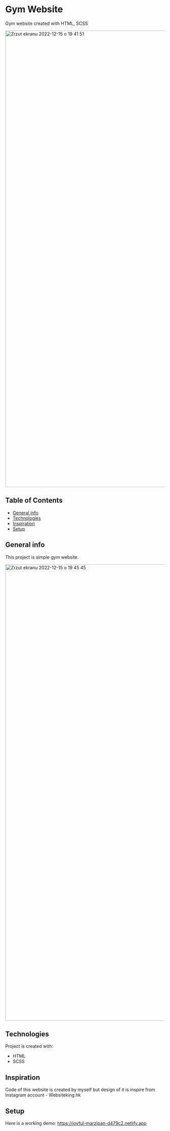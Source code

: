 # Gym Website

Gym website created with HTML, SCSS 

<img width="1440" alt="Zrzut ekranu 2022-12-15 o 19 41 51" src="https://user-images.githubusercontent.com/100447618/207941809-9597cd00-6f37-4a7c-a0a3-c3cc43761acd.png">

## Table of Contents

* [General info](#general-info)
* [Technologies](#technologies)
* [Inspiration](#inspiration)
* [Setup](#setup)

## General info
This project is simple gym website.

<img width="1440" alt="Zrzut ekranu 2022-12-15 o 19 45 45" src="https://user-images.githubusercontent.com/100447618/207942368-3ec0a255-64a2-452b-bb13-4844ab17fa5b.png">

## Technologies
Project is created with:
* HTML
* SCSS

## Inspiration

Code of this website is created by myself but 
design of it is inspire from Instagram account - Websiteking.hk

## Setup

Here is a working demo: https://joyful-marzipan-d479c2.netlify.app
